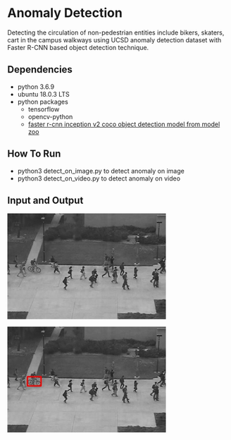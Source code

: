 # Anomaly Detection
Detecting the circulation of non-pedestrian entities include bikers, skaters, cart in the campus walkways using UCSD anomaly detection dataset
with Faster R-CNN based object detection technique.
## Dependencies
* python 3.6.9
* ubuntu 18.0.3 LTS
* python packages
    * tensorflow
    * opencv-python
    * [faster r-cnn inception v2 coco object detection model from model zoo](https://github.com/tensorflow/models/blob/master/research/object_detection/g3doc/detection_model_zoo.md)
## How To Run
* python3 detect_on_image.py to detect anomaly on image
* python3 detect_on_video.py to detect anomaly on video
## Input and Output
<p>
<img width=360 height=240 src="doc_data/086_input.jpg" alt="">
</p>
<p>
<img width=360 height=240 src="doc_data/086_output.jpg" alt="">
</p>